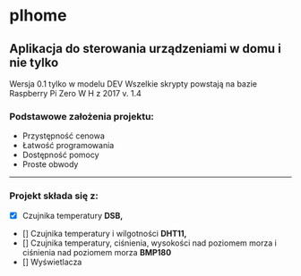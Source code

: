 # pIhome 
## Aplikacja do sterowania urządzeniami w domu i nie tylko
Wersja 0.1 tylko w modelu DEV
Wszelkie skrypty powstają na bazie Raspberry Pi Zero W H z 2017 v. 1.4 

### Podstawowe założenia projektu:
- Przystępność cenowa
- Łatwość programowania
- Dostępność pomocy
- Proste obwody
***
### Projekt składa się z:
- [x] Czujnika temperatury **DSB,**
- [] Czujnika temperatury i wilgotności **DHT11,**
- [] Czujnika temperatury, ciśnienia, wysokości nad poziomem morza i ciśnienia nad poziomem morza **BMP180**
- [] Wyświetlacza
